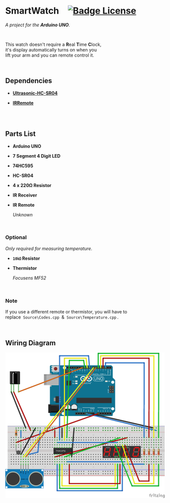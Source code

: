 
# SmartWatch   [![Badge License]][License]

*A project for the **Arduino UNO**.*

<br>

This watch doesn't require a **R**eal **T**ime **C**lock, <br>
it's display automatically turns on when you <br>
lift your arm and you can remote control it.

<br>

## Dependencies

- **[Ultrasonic-HC-SR04]**

- **[IRRemote]**

<br>
<br>

## Parts List

-   **Arduino UNO**
-   **7 Segment 4 Digit LED**
-   **74HC595**
-   **HC-SR04**
-   **4 x 220Ω Resistor**
-   **IR Receiver**
-   **IR Remote**

    *Unknown*

<br>

### Optional

*Only required for measuring temperature.*

-   **`10㏀` Resistor**
-   **Thermistor**

    *Focusens MF52*

<br>

### Note

If you use a different remote or thermistor, you will have to <br>
replace  `Source\Codes.cpp`  &  `Source\Temperature.cpp` .

<br>

## Wiring Diagram

![Schematic]


<!----------------------------------------------------------------------------->

[Ultrasonic-HC-SR04]: https://github.com/toi-store/Ultrasonic-HC-SR04
[IRRemote]: https://github.com/Arduino-IRremote/Arduino-IRremote

[Schematic]: Resources/Schematic.png
[License]: #


<!--------------------------------[ Badges ]----------------------------------->

[Badge License]: https://img.shields.io/badge/License-Apache_2.0-D22128?style=for-the-badge
